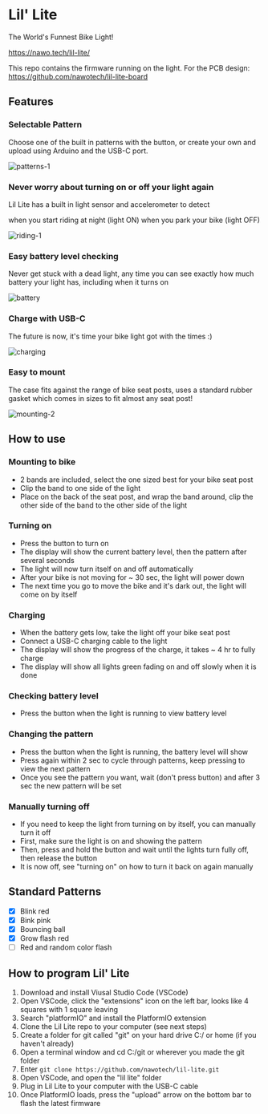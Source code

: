 # Lil' Lite
The World's Funnest Bike Light!

https://nawo.tech/lil-lite/

This repo contains the firmware running on the light. For the PCB design: https://github.com/nawotech/lil-lite-board

## Features

### Selectable Pattern

Choose one of the built in patterns with the button, or create your own and upload using Arduino and the USB-C port.

![patterns-1](https://github.com/nawotech/lil-lite/assets/85331937/29c69c70-7d7b-4aeb-bab9-8ae9f6ae597b)

### Never worry about turning on or off your light again

Lil Lite has a built in light sensor and accelerometer to detect

when you start riding at night (light ON)
when you park your bike (light OFF)

![riding-1](https://github.com/nawotech/lil-lite/assets/85331937/657fdb17-a6f1-4f3d-ad17-641845974434)

### Easy battery level checking

Never get stuck with a dead light, any time you can see exactly how much battery your light has, including when it turns on

![battery](https://github.com/nawotech/lil-lite/assets/85331937/2d37ac40-ad31-405e-a289-e03c91f4607a)


### Charge with USB-C

The future is now, it's time your bike light got with the times :)

![charging](https://github.com/nawotech/lil-lite/assets/85331937/5e90d103-e322-46d9-9860-0727fc346554)

### Easy to mount

The case fits against the range of bike seat posts, uses a standard rubber gasket which comes in sizes to fit almost any seat post!

![mounting-2](https://github.com/nawotech/lil-lite/assets/85331937/0bdb2481-4c56-45c7-818a-b7e8c6105fe8)


## How to use
### Mounting to bike
- 2 bands are included, select the one sized best for your bike seat post
- Clip the band to one side of the light
- Place on the back of the seat post, and wrap the band around, clip the other side of the band to the other side of the light


### Turning on
- Press the button to turn on
- The display will show the current battery level, then the pattern after several seconds
- The light will now turn itself on and off automatically
- After your bike is not moving for ~ 30 sec, the light will power down
- The next time you go to move the bike and it's dark out, the light will come on by itself

### Charging
- When the battery gets low, take the light off your bike seat post
- Connect a USB-C charging cable to the light
- The display will show the progress of the charge, it takes ~ 4 hr to fully charge
- The display will show all lights green fading on and off slowly when it is done

### Checking battery level
- Press the button when the light is running to view battery level

### Changing the pattern
- Press the button when the light is running, the battery level will show
- Press again within 2 sec to cycle through patterns, keep pressing to view the next pattern
- Once you see the pattern you want, wait (don't press button) and after 3 sec the new pattern will be set

### Manually turning off
- If you need to keep the light from turning on by itself, you can manually turn it off
- First, make sure the light is on and showing the pattern
- Then, press and hold the button and wait until the lights turn fully off, then release the button
- It is now off, see "turning on" on how to turn it back on again manually

## Standard Patterns
- [X] Blink red
- [X] Bink pink
- [X] Bouncing ball
- [X] Grow flash red
- [ ] Red and random color flash

## How to program Lil' Lite
1. Download and install Viusal Studio Code (VSCode)
2. Open VSCode, click the "extensions" icon on the left bar, looks like 4 squares with 1 square leaving
3. Search "platformIO" and install the PlatformIO extension
4. Clone the Lil Lite repo to your computer (see next steps)
5. Create a folder for git called "git" on your hard drive C:/ or home (if you haven't already)
6. Open a terminal window and cd C:/git or wherever you made the git folder
7. Enter `git clone https://github.com/nawotech/lil-lite.git`
8. Open VSCode, and open the "lil lite" folder
9. Plug in Lil Lite to your computer with the USB-C cable
10. Once PlatformIO loads, press the "upload" arrow on the bottom bar to flash the latest firmware
